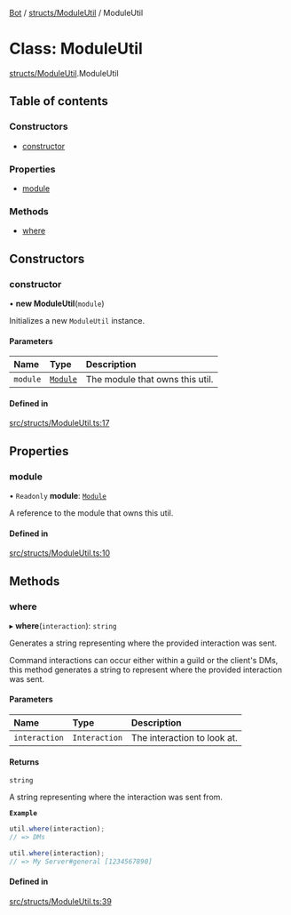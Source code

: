 [Bot](../README.md) / [structs/ModuleUtil](../modules/structs_ModuleUtil.md) / ModuleUtil

# Class: ModuleUtil

[structs/ModuleUtil](../modules/structs_ModuleUtil.md).ModuleUtil

## Table of contents

### Constructors

- [constructor](structs_ModuleUtil.ModuleUtil.md#constructor)

### Properties

- [module](structs_ModuleUtil.ModuleUtil.md#module)

### Methods

- [where](structs_ModuleUtil.ModuleUtil.md#where)

## Constructors

### constructor

• **new ModuleUtil**(`module`)

Initializes a new `ModuleUtil` instance.

#### Parameters

| Name | Type | Description |
| :------ | :------ | :------ |
| `module` | [`Module`](structs_Module.Module.md) | The module that owns this util. |

#### Defined in

[src/structs/ModuleUtil.ts:17](https://github.com/Norviah/bot/blob/a024a5d/src/structs/ModuleUtil.ts#L17)

## Properties

### module

• `Readonly` **module**: [`Module`](structs_Module.Module.md)

A reference to the module that owns this util.

#### Defined in

[src/structs/ModuleUtil.ts:10](https://github.com/Norviah/bot/blob/a024a5d/src/structs/ModuleUtil.ts#L10)

## Methods

### where

▸ **where**(`interaction`): `string`

Generates a string representing where the provided interaction was sent.

Command interactions can occur either within a guild or the client's DMs,
this method generates a string to represent where the provided interaction
was sent.

#### Parameters

| Name | Type | Description |
| :------ | :------ | :------ |
| `interaction` | `Interaction` | The interaction to look at. |

#### Returns

`string`

A string representing where the interaction was sent from.

**`Example`**

```ts
util.where(interaction);
// => DMs

util.where(interaction);
// => My Server#general [1234567890]
```

#### Defined in

[src/structs/ModuleUtil.ts:39](https://github.com/Norviah/bot/blob/a024a5d/src/structs/ModuleUtil.ts#L39)
